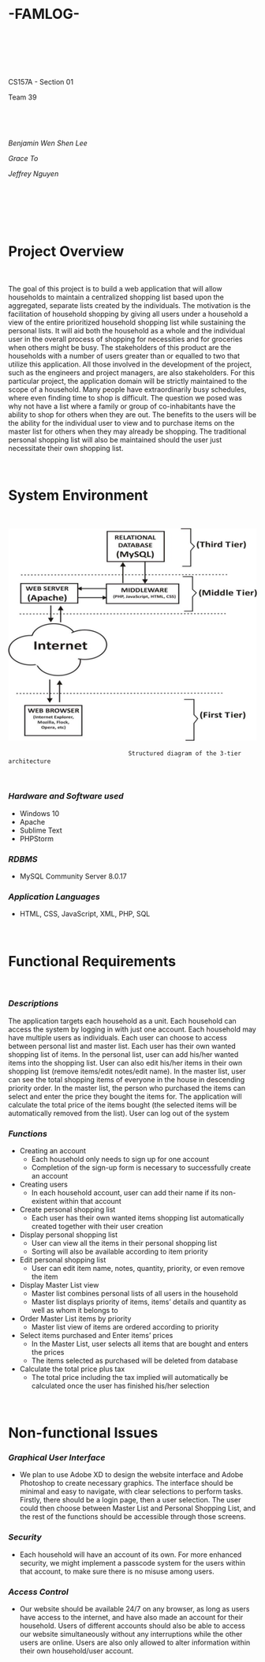 &nbsp;
# -FAMLOG-
&nbsp;

&nbsp;

&nbsp;

CS157A - Section 01

Team 39

&nbsp;

&nbsp;

*Benjamin Wen Shen Lee*

*Grace To*

*Jeffrey Nguyen*

&nbsp;

&nbsp;

&nbsp;

# Project Overview
&nbsp;

The goal of this project is to build a web application that will allow households to maintain a centralized shopping list based upon the aggregated, separate lists created by the individuals.
The motivation is the facilitation of household shopping by giving all users under a household a view of the entire prioritized household shopping list while sustaining the personal lists. It will aid both the household as a whole and the individual user in the overall process of shopping for necessities and for groceries when others might be busy. The stakeholders of this product are the households with a number of users greater than or equalled to two that utilize this application. All those involved in the development of the project, such as the engineers and project managers, are also stakeholders. For this particular project, the application domain will be strictly maintained to the scope of a household. Many people have extraordinarily busy schedules, where even finding time to shop is difficult. The question we posed was why not have a list where a family or group of co-inhabitants have the ability to shop for others when they are out. The benefits to the users will be the ability for the individual user to view and to purchase items on the master list for others when they may already be shopping. The traditional personal shopping list will also be maintained should the user just necessitate their own shopping list. 

&emsp;

# System Environment
&nbsp;

![3-tier diagram](https://github.com/CS157A-Team39-FAMLOG/project_requirement/blob/master/structured_diagram_update.png)

                                      Structured diagram of the 3-tier architecture
&emsp;
###  *Hardware and Software used*
- Windows 10
- Apache
- Sublime Text
- PHPStorm
###  *RDBMS*
- MySQL Community Server 8.0.17
###  *Application Languages*
- HTML, CSS, JavaScript, XML, PHP, SQL

&emsp;
# Functional Requirements
&nbsp;

###  *Descriptions*
The application targets each household as a unit. Each household can access the system by logging in with just one account. Each household may have multiple users as individuals. Each user can choose to access between personal list and master list. Each user has their own wanted shopping list of items. In the personal list, user can add his/her wanted items into the shopping list. User can also edit his/her items in their own shopping list (remove items/edit notes/edit name). In the master list, user can see the total shopping items of everyone in the house in descending priority order. In the master list, the person who purchased the items can select and enter the price they bought the items for. The application will calculate the total price of the items bought (the selected items will be automatically removed from the list). User can log out of the system

###  *Functions*
- Creating an account
	- Each household only needs to sign up for one account
	- Completion of the sign-up form is necessary to successfully create an account
- Creating users
	- In each household account, user can add their name if its non-existent within that account
- Create personal shopping list
	- Each user has their own wanted items shopping list automatically created together with their user creation
- Display personal shopping list
	- User can view all the items in their personal shopping list
	- Sorting will also be available according to item priority 
- Edit personal shopping list
	- User can edit item name, notes, quantity, priority, or even remove the item
- Display Master List view
	- Master list combines personal lists of all users in the household
	- Master list displays priority of items, items’ details and quantity as well as whom it belongs to
- Order Master List items by priority
	- Master list view of items are ordered according to priority
- Select items purchased and Enter items’ prices
	- In the Master List, user selects all items that are bought and enters the prices
	- The items selected as purchased will be deleted from database
- Calculate the total price plus tax
	- The total price including the tax implied will automatically be calculated once the user has finished his/her selection

  
&emsp;

# Non-functional Issues
###  *Graphical User Interface*
- We plan to use Adobe XD to design the website interface and Adobe Photoshop to create necessary graphics. The interface should be minimal and easy to navigate, with clear selections to perform tasks. Firstly, there should be a login page, then a user selection. The user could then choose between Master List and Personal Shopping List, and the rest of the functions should be accessible through those screens.


###  *Security*
- Each household will have an account of its own. For more enhanced security, we might implement a passcode system for the users within that account, to make sure there is no misuse among users.


###  *Access Control*
- Our website should be available 24/7 on any browser, as long as users have access to the internet, and have also made an account for their household. Users of different accounts should also be able to access our website simultaneously without any interruptions while the other users are online. Users are also only allowed to alter information within their own household/user account. 


